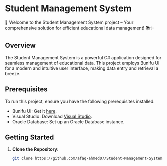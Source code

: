 # Student Management System

🚀 Welcome to the Student Management System project – Your comprehensive solution for efficient educational data management! 📚✨

## Overview

The Student Management System is a powerful C# application designed for seamless management of educational data. This project employs Bunifu UI for a modern and intuitive user interface, making data entry and retrieval a breeze.

## Prerequisites

To run this project, ensure you have the following prerequisites installed:

- Bunifu UI: Get it [here](https://bunifuframework.com/).
- Visual Studio: Download [Visual Studio](https://visualstudio.microsoft.com/).
- Oracle Database: Set up an Oracle Database instance.

## Getting Started

1. **Clone the Repository:**
   ```bash
   git clone https://github.com/afaq-ahmed07/Student-Management-System.git

